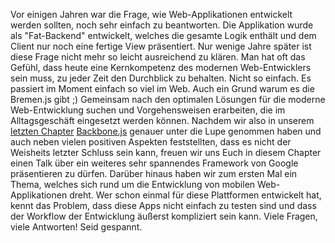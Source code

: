 Vor einigen Jahren war die Frage, wie Web-Applikationen entwickelt werden sollten, noch sehr einfach zu beantworten. Die Applikation wurde als "Fat-Backend" entwickelt, welches die gesamte Logik enthält und dem Client nur noch eine fertige View präsentiert. Nur wenige Jahre später ist diese Frage nicht mehr so leicht ausreichend zu klären. Man hat oft das Gefühl, dass heute eine Kernkompetenz des modernen Web-Entwicklers sein muss, zu jeder Zeit den Durchblick zu behalten. Nicht so einfach. Es passiert im Moment einfach so viel im Web. Auch ein Grund warum es die Bremen.js gibt ;) Gemeinsam nach den optimalen Lösungen für die moderne Web-Entwicklung suchen und Vorgehensweisen erarbeiten, die im Alltagsgeschäft eingesetzt werden können. Nachdem wir also in unserem [letzten Chapter](/#/chapters/20120716) [Backbone.js](http://backbonejs.org/) genauer unter die Lupe genommen haben und auch neben vielen positiven Aspekten feststellten, dass es nicht der Weisheits letzter Schluss sein kann, freuen wir uns Euch in diesem Chapter einen Talk über ein weiteres sehr spannendes Framework von Google präsentieren zu dürfen. Darüber hinaus haben wir zum ersten Mal ein Thema, welches sich rund um die Entwicklung von mobilen Web-Applikationen dreht. Wer schon einmal für diese Plattformen entwickelt hat, kennt das Problem, dass diese Apps nicht einfach zu testen sind und dass der Workflow der Entwicklung äußerst kompliziert sein kann. Viele Fragen, viele Antworten! Seid gespannt.